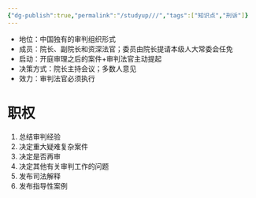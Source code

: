 ```yaml
---
{"dg-publish":true,"permalink":"/studyup///","tags":["知识点","刑诉"]}
---
```


- 地位：中国独有的审判组织形式
- 成员：院长、副院长和资深法官；委员由院长提请本级人大常委会任免
- 启动：开庭审理之后的案件+审判法官主动提起
- 决策方式：院长主持会议；多数人意见
- 效力：审判法官必须执行
# 职权
1. 总结审判经验
2. 决定重大疑难复杂案件
3. 决定是否再审
4. 决定其他有关审判工作的问题
5. 发布司法解释
6. 发布指导性案例

